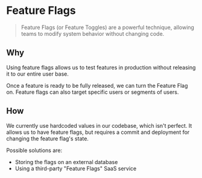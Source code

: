 # Feature Flags

> Feature Flags (or Feature Toggles) are a powerful technique, allowing teams to modify system behavior without changing code.

## Why

Using feature flags allows us to test features in production without releasing it to our entire user base.

Once a feature is ready to be fully released, we can turn the Feature Flag on. Feature flags can also target specific users or segments of users.

## How

We currently use hardcoded values in our codebase, which isn't perfect. It allows us to have feature flags, but requires a commit and deployment for changing the feature flag's state.

Possible solutions are:
* Storing the flags on an external database
* Using a third-party "Feature Flags" SaaS service

